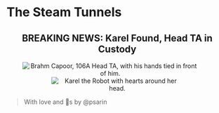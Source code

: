 # The Steam Tunnels

<div style="text-align: center;">
    <h2>BREAKING NEWS: Karel Found, Head TA in Custody</h2>
    <img 
        style="max-width: 400px; margin-right: 2rem;" 
        src="/spr20/res/karel-kidnapped/brahm.jpg" 
        alt="Brahm Capoor, 106A Head TA, with his hands tied in front of him."
    >
    <img
        style="max-width: 300px;"
        src="/spr20/res/karel-kidnapped/karel.png"
        alt="Karel the Robot with hearts around her head."
    > 
</div>


> With love and &#129412;s by @psarin